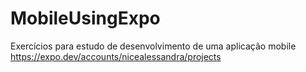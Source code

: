 # MobileUsingExpo
Exercícios para estudo de desenvolvimento de uma aplicação mobile
https://expo.dev/accounts/nicealessandra/projects

